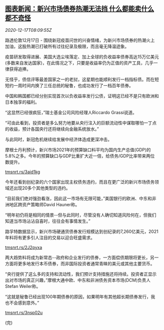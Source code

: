 <!--1608193396000-->
[图表新闻：新兴市场债券热潮无法挡 什么都能卖什么都不奇怪](https://cn.reuters.com/article/graphic-emrg-bond-market-1217-idCNKBS28R0HR)
------

<div><i>2020-12-17T08:09:55Z</i></div><p>路透伦敦12月17日 - 围绕新冠疫苗问世的兴奋情绪，为新兴市场债券的热潮火上加油，这股热潮已打破所有过往纪录及极限，而且毫无降温迹象。</p><p>疫苗研发取得进展、美国大选尘埃落定、加上全球的负收益率债券高达15万亿美元(多数来自发达国家)，在此情况之下，只要是收益率仍为正值的资产工具，几乎一律获得追捧。</p><p>无怪乎，债信评等最差国家之一的老挝，这星期也能顺利发行一档指标债。而在短短约一周时间内换了三任总统的秘鲁，也成功发行了一档百年债券。</p><p>中国和韩国都已经分别实现首次以负收益率发行公债，证明这已经不是只有欧洲和日本独享的福利。</p><p>“这显然已经很疯狂，”瑞士基金公司风险经理人Riccardo Grassi说道。</p><p>“可由此看到，投资者是多么努力地要从央行注入的巨额流动性中谋取哪怕一丁点的收益，预计各国央行还将继续向金融系统放水。”</p><p>与此同时，新冠危机继续给发展中经济体造成更深冲击。</p><p>摩根士丹利预计，新兴市场2021年的预算缺口料平均为国内生产总值(GDP)的5.8%之多。今年的预算缺口与GDP比重扩大近一倍，给债务/GDP比率带来两位数提升。</p><p><a href="https://tmsnrt.rs/3aid1kg">tmsnrt.rs/3aid1kg</a></p><p>今年还看到创纪录的六个国家出现主权债务违约，而且在更广泛的新兴市场债务领域还出现20多个其他类型的违约。</p><p>“目前我们绝对强劲看涨，因此这一市场有无限可能，”美国银行的欧洲、中东和非洲地区跨资产策略师David Hauner称。</p><p>“明年初仍将是相同的情景--但与此同时，尽管没有人确切知道风险何在，但我们知道当市场沾沾自喜时，往往会有事情发生。”</p><p>路孚特数据显示，新兴市场硬通货债券发行规模达到创纪录的7,260亿美元，2021年料将有更多引人注目的交易以迎合旺盛需求。</p><p><a href="https://tmsnrt.rs/2J2pyxa">tmsnrt.rs/2J2pyxa</a></p><p>两大趋势料将成为新常态--政府和企业发行的债券，一方面偿债期限将更长，另一方面将更多地发行本币债券，而非国际投资者通常青睐的美元或其他主要货币。</p><p>“央行提供了这么多的支持和流动性，我们预计支持措施还将持续。投资者正显示出对市场的真正兴趣，”摩根大通中欧、中东和非洲债务资本市场(DCM)负责人Stefan Weiler称。</p><p>“这就是秘鲁已经出现100年期债券的原因，如果明年有其他超长期债券发行，我也不会感到意外。”</p><p><a href="https://tmsnrt.rs/3nsp02u">tmsnrt.rs/3nsp02u</a></p><p>(完)</p>
